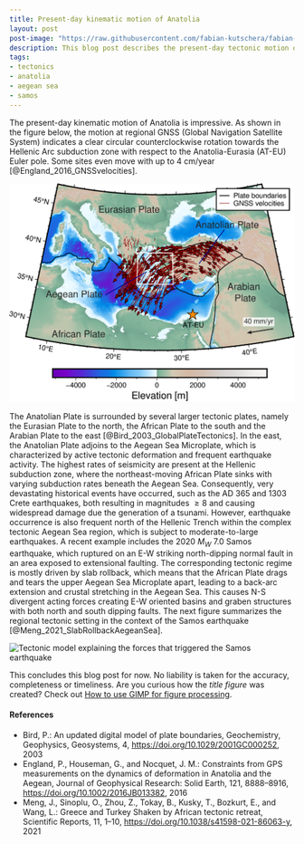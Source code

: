 ```yaml
---
title: Present-day kinematic motion of Anatolia
layout: post
post-image: "https://raw.githubusercontent.com/fabian-kutschera/fabian-kutschera.github.io/master/assets/images/regional_tectonics.png"
description: This blog post describes the present-day tectonic motion of Anatolia with respect to the AT-EU Euler Pole and its implications for the Aegean Sea.
tags:
- tectonics
- anatolia
- aegean sea
- samos
---
```


The present-day kinematic motion of Anatolia is impressive. As shown in the figure below, the motion at regional GNSS (Global Navigation Satellite System) indicates a clear circular counterclockwise rotation towards the Hellenic Arc subduction zone with respect to the Anatolia-Eurasia (AT-EU) Euler pole. Some sites even move with up to 4 cm/year [@England_2016_GNSSvelocities].

![Kinematic motion](https://raw.githubusercontent.com/fabian-kutschera/fabian-kutschera.github.io/master/assets/images/Anatolia_GNSSmotion.png)

The Anatolian Plate is surrounded by several larger tectonic plates, namely the Eurasian Plate to the north, the African Plate to the south and the Arabian Plate to the east [@Bird_2003_GlobalPlateTectonics]. In the east, the Anatolian Plate adjoins to the Aegean Sea Microplate, which is characterized by active tectonic deformation and frequent earthquake activity. The highest rates of seismicity are present at the Hellenic subduction zone, where the northeast-moving African Plate sinks with varying subduction rates beneath the Aegean Sea. Consequently, very devastating historical events have occurred, such as the AD 365 and 1303 Crete earthquakes, both resulting in magnitudes $\geq8$ and causing widespread damage due the generation of a tsunami. However, earthquake occurrence is also frequent north of the Hellenic Trench within the complex tectonic Aegean Sea region, which is subject to moderate-to-large earthquakes. A recent example includes the 2020 $M_W$ 7.0 Samos earthquake, which ruptured on an E-W striking north-dipping normal fault in an area exposed to extensional faulting. The corresponding tectonic regime is mostly driven by slab rollback, which means that the African Plate drags and tears the upper Aegean Sea Microplate apart, leading to a back-arc extension and crustal stretching in the Aegean Sea. This causes N-S divergent acting forces creating E-W oriented basins and graben structures with both north and south dipping faults. The next figure summarizes the regional tectonic setting in the context of the Samos earthquake [@Meng_2021_SlabRollbackAegeanSea].

![Tectonic model explaining the forces that triggered the Samos earthquake](https://media.springernature.com/lw685/springer-static/image/art%3A10.1038%2Fs41598-021-86063-y/MediaObjects/41598_2021_86063_Fig5_HTML.png?as=webp) 



This concludes this blog post for now. No liability is taken for the accuracy, completeness or timeliness. Are you curious how the *title figure* was created? Check out [How to use GIMP for figure processing](https://fabian-kutschera.github.io/blog/how-to-gimp).

#### References

- Bird, P.: An updated digital model of plate boundaries, Geochemistry, Geophysics, Geosystems, 4, https://doi.org/10.1029/2001GC000252, 2003
- England, P., Houseman, G., and Nocquet, J. M.: Constraints from GPS measurements on the dynamics of deformation in Anatolia and the Aegean, Journal of Geophysical Research: Solid Earth, 121, 8888–8916, https://doi.org/10.1002/2016JB013382, 2016
- Meng, J., Sinoplu, O., Zhou, Z., Tokay, B., Kusky, T., Bozkurt, E., and Wang, L.: Greece and Turkey Shaken by African tectonic retreat, Scientific Reports, 11, 1–10, https://doi.org/10.1038/s41598-021-86063-y, 2021
